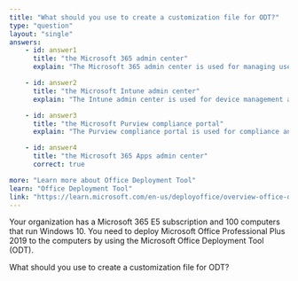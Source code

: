 ```yaml
---
title: "What should you use to create a customization file for ODT?"
type: "question"
layout: "single"
answers:
    - id: answer1
      title: "the Microsoft 365 admin center"
      explain: "The Microsoft 365 admin center is used for managing users, licenses and general tenant settings, not for creating ODT configuration files"

    - id: answer2
      title: "the Microsoft Intune admin center"
      explain: "The Intune admin center is used for device management and app deployment, but not for creating ODT configuration files"

    - id: answer3
      title: "the Microsoft Purview compliance portal"
      explain: "The Purview compliance portal is used for compliance and data governance, not for creating ODT configuration files"

    - id: answer4
      title: "the Microsoft 365 Apps admin center"
      correct: true

more: "Learn more about Office Deployment Tool"
learn: "Office Deployment Tool"
link: "https://learn.microsoft.com/en-us/deployoffice/overview-office-deployment-tool"
---
```

Your organization has a Microsoft 365 E5 subscription and 100 computers that run Windows 10. You need to deploy Microsoft Office Professional Plus 2019 to the computers by using the Microsoft Office Deployment Tool (ODT).

What should you use to create a customization file for ODT?
